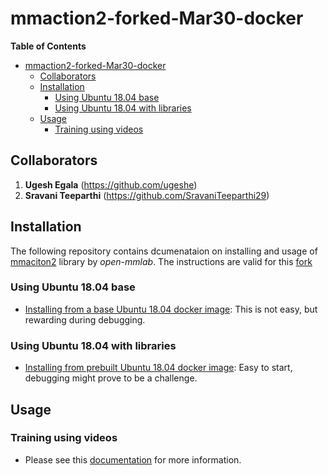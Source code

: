 # mmaction2-forked-Mar30-docker
<!-- markdown-toc start - Don't edit this section. Run M-x markdown-toc-refresh-toc -->
**Table of Contents**

- [mmaction2-forked-Mar30-docker](#mmaction2-forked-mar30-docker)
    - [Collaborators](#collaborators)
    - [Installation](#installation)
        - [Using Ubuntu 18.04 base](#using-ubuntu-1804-base)
        - [Using Ubuntu 18.04 with libraries](#using-ubuntu-1804-with-libraries)
    - [Usage](#usage)
        - [Training using videos](#training-using-videos)

<!-- markdown-toc end -->

## Collaborators
1. **Ugesh Egala** (https://github.com/ugeshe)
2. **Sravani Teeparthi** (https://github.com/SravaniTeeparthi29)
## Installation
The following repository contains dcumenataion on installing and usage of
[mmaciton2](https://github.com/open-mmlab/mmaction2) library by *open-mmlab*. The
instructions are valid for this [fork](https://github.com/VJatla/mmaction2-forked-Mar30)
### Using Ubuntu 18.04 base
- [Installing from a base Ubuntu 18.04 docker image](./docs/install_fun_way.md): This is not easy, but rewarding during debugging.
### Using Ubuntu 18.04 with libraries
- [Installing from prebuilt Ubuntu 18.04 docker image](./docs/install_easy_way.md): Easy to start, debugging might prove to be a challenge.
## Usage
### Training using videos
- Please see this [documentation](./docs/custom_data_video_training.md) for more
information.
